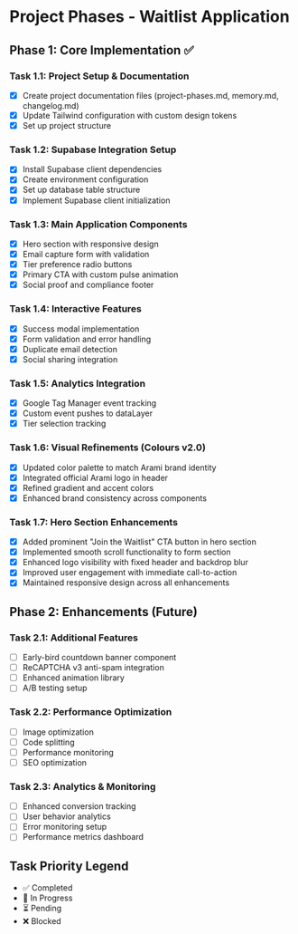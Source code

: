 # Project Phases - Waitlist Application

## Phase 1: Core Implementation ✅
### Task 1.1: Project Setup & Documentation
- [x] Create project documentation files (project-phases.md, memory.md, changelog.md)
- [x] Update Tailwind configuration with custom design tokens
- [x] Set up project structure

### Task 1.2: Supabase Integration Setup
- [x] Install Supabase client dependencies
- [x] Create environment configuration
- [x] Set up database table structure
- [x] Implement Supabase client initialization

### Task 1.3: Main Application Components
- [x] Hero section with responsive design
- [x] Email capture form with validation
- [x] Tier preference radio buttons
- [x] Primary CTA with custom pulse animation
- [x] Social proof and compliance footer

### Task 1.4: Interactive Features
- [x] Success modal implementation
- [x] Form validation and error handling
- [x] Duplicate email detection
- [x] Social sharing integration

### Task 1.5: Analytics Integration
- [x] Google Tag Manager event tracking
- [x] Custom event pushes to dataLayer
- [x] Tier selection tracking

### Task 1.6: Visual Refinements (Colours v2.0)
- [x] Updated color palette to match Arami brand identity
- [x] Integrated official Arami logo in header
- [x] Refined gradient and accent colors
- [x] Enhanced brand consistency across components

### Task 1.7: Hero Section Enhancements
- [x] Added prominent "Join the Waitlist" CTA button in hero section
- [x] Implemented smooth scroll functionality to form section
- [x] Enhanced logo visibility with fixed header and backdrop blur
- [x] Improved user engagement with immediate call-to-action
- [x] Maintained responsive design across all enhancements

## Phase 2: Enhancements (Future)
### Task 2.1: Additional Features
- [ ] Early-bird countdown banner component
- [ ] ReCAPTCHA v3 anti-spam integration
- [ ] Enhanced animation library
- [ ] A/B testing setup

### Task 2.2: Performance Optimization
- [ ] Image optimization
- [ ] Code splitting
- [ ] Performance monitoring
- [ ] SEO optimization

### Task 2.3: Analytics & Monitoring
- [ ] Enhanced conversion tracking
- [ ] User behavior analytics
- [ ] Error monitoring setup
- [ ] Performance metrics dashboard

## Task Priority Legend
- ✅ Completed
- 🔄 In Progress
- ⏳ Pending
- ❌ Blocked